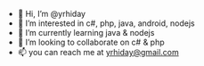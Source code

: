 - 👋 Hi, I’m @yrhiday
- 👀 I’m interested in c#, php, java, android, nodejs
- 🌱 I’m currently learning java & nodejs
- 💞️ I’m looking to collaborate on c# & php
- 📫 you can reach me at yrhiday@gmail.com

<!---
yrhiday/yrhiday is a ✨ special ✨ repository because its `README.md` (this file) appears on your GitHub profile.
You can click the Preview link to take a look at your changes.
--->
